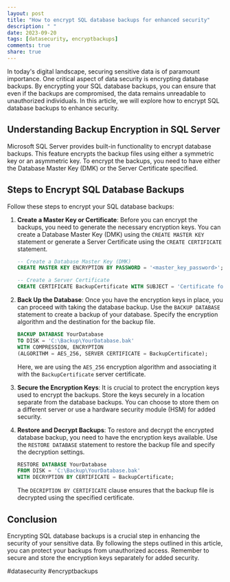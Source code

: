 ```yaml
---
layout: post
title: "How to encrypt SQL database backups for enhanced security"
description: " "
date: 2023-09-20
tags: [datasecurity, encryptbackups]
comments: true
share: true
---
```


In today's digital landscape, securing sensitive data is of paramount importance. One critical aspect of data security is encrypting database backups. By encrypting your SQL database backups, you can ensure that even if the backups are compromised, the data remains unreadable to unauthorized individuals. In this article, we will explore how to encrypt SQL database backups to enhance security.

## Understanding Backup Encryption in SQL Server

Microsoft SQL Server provides built-in functionality to encrypt database backups. This feature encrypts the backup files using either a symmetric key or an asymmetric key. To encrypt the backups, you need to have either the Database Master Key (DMK) or the Server Certificate specified.

## Steps to Encrypt SQL Database Backups

Follow these steps to encrypt your SQL database backups:

1. **Create a Master Key or Certificate**: Before you can encrypt the backups, you need to generate the necessary encryption keys. You can create a Database Master Key (DMK) using the `CREATE MASTER KEY` statement or generate a Server Certificate using the `CREATE CERTIFICATE` statement.

   ```sql
   -- Create a Database Master Key (DMK)
   CREATE MASTER KEY ENCRYPTION BY PASSWORD = '<master_key_password>';

   -- Create a Server Certificate
   CREATE CERTIFICATE BackupCertificate WITH SUBJECT = 'Certificate for Backup Encryption';
   ```

2. **Back Up the Database**: Once you have the encryption keys in place, you can proceed with taking the database backup. Use the `BACKUP DATABASE` statement to create a backup of your database. Specify the encryption algorithm and the destination for the backup file.

   ```sql
   BACKUP DATABASE YourDatabase
   TO DISK = 'C:\Backup\YourDatabase.bak'
   WITH COMPRESSION, ENCRYPTION
   (ALGORITHM = AES_256, SERVER CERTIFICATE = BackupCertificate);
   ```

   Here, we are using the `AES_256` encryption algorithm and associating it with the `BackupCertificate` server certificate.

3. **Secure the Encryption Keys**: It is crucial to protect the encryption keys used to encrypt the backups. Store the keys securely in a location separate from the database backups. You can choose to store them on a different server or use a hardware security module (HSM) for added security.

4. **Restore and Decrypt Backups**: To restore and decrypt the encrypted database backup, you need to have the encryption keys available. Use the `RESTORE DATABASE` statement to restore the backup file and specify the decryption settings.

   ```sql
   RESTORE DATABASE YourDatabase
   FROM DISK = 'C:\Backup\YourDatabase.bak'
   WITH DECRYPTION BY CERTIFICATE = BackupCertificate;
   ```

   The `DECRIPTION BY CERTIFICATE` clause ensures that the backup file is decrypted using the specified certificate.

## Conclusion

Encrypting SQL database backups is a crucial step in enhancing the security of your sensitive data. By following the steps outlined in this article, you can protect your backups from unauthorized access. Remember to secure and store the encryption keys separately for added security.

#datasecurity #encryptbackups